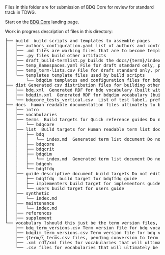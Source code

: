 Files in this folder are for submission of BDQ Core for review for standard track in TDWG.

Start on the [BDQ Core](https://github.com/tdwg/bdq/blob/master/tg2/_review/index.md) landing page.


Work in progress description of files in this directory: 

<pre>
├── build  build scripts and templates to assemble pages
│   ├── authors_configuration.yaml list of authors and contributors used by build scripts
│   ├── .md files are working files that are to become templates but are not yet
│   ├── .py files build other artifacts
│   ├── draft_build-termlist.py builds the docs/{term}/index.md files and dist/{term}.xml files from templates, builds for draft standard
│   ├── temp_namespaces.yaml File for draft standard only, provides metadata for build scripts that comes from rs.tdwg.org for approved standards
│   ├── temp_term-lists.csv File for draft standard only, provides metadata for build scripts that comes from rs.tdwg.org for approved standards
│   └── templates template files used by build scripts 
│       └── bdqdim templates and configuration files for bdqdim 
├── dist Generated csv distribution files for building other artifacts
│   ├── bdq.xml  Generated RDF for bdq vocabulary (built with draft_build-termlist.py)
│   ├── bdqdim.xml  Generated RDF for bdqdim vocabulary (built with draft_build-termlist.py)
│   └── bdqcore_tests_vertical.csv  List of test label, prefLabel, and fully qualified name, purpose?
├── docs  human readable documentation files ultimately to be built from files in build
│   ├── intro 
│   ├── vocabularies
│   ├── terms  Build targets for Quick reference guides Do not edit here
│   │   └── bdqcore
│   ├── list  Build targets for Human readable term list documents Do not edit here
│   │   ├── bdq
│   │   │   └── index.md  Generated term list document Do not edit.
│   │   ├── bdqcore
│   │   ├── bdqcrit
│   │   ├── bdqdim
│   │   │   └── index.md  Generated term list document Do not edit.
│   │   ├── bdqenh
│   │   └── bdqffdq
│   ├── guide descriptive document build targets Do not edit here 
│   │   ├── bdqffdq  build target for bdqffdq guide
│   │   ├── implementers build target for implementors guide
│   │   └── users build target for users guide
│   ├── synthetic
│   │   └── index.md
│   ├── maintenance
│   │   └── index.md
│   ├── references
│   ├── supplement
└── vocabulary ?should this just be the term version files, or do the deriviative vocabulary csv, xml, owl files go here?
    ├── bdq_term_versions.csv Term version file for bdq vocabulary copied from tg2/vocabularies/bdq_vocabulary_terms.csv
    ├── bdqdim_term_versions.csv Term version file for bdq vocabulary copied from tg2/vocabularies/bdq_dim_terms.csv
    ├── {term}\_terms.csv files, pending conversion to term version files.  
    ├── .xml rdf/xml files for vocabularies that will ultimately be deriviatives of term-version files ** Copy updates to here, DO NOT EDIT HERE **
    └── .csv files for vocabularies that will ultimately be deriviatives of term-version files ** Copy updates to here, DO NOT EDIT HERE ** 
</pre>

